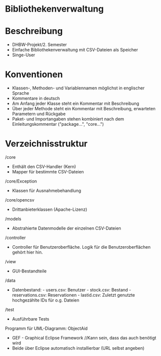 Bibliothekenverwaltung
======================


Beschreibung
============

-	DHBW-Projekt/2. Semester
-	Einfache Bibliothekenverwaltung mit CSV-Dateien als Speicher
-	Singe-User


Konventionen
============

-	Klassen-, Methoden- und Variablennamen möglichst in englischer Sprache
-	Kommentare in deutsch
-	Am Anfang jeder Klasse steht ein Kommentar mit Beschreibung
-	Über jeder Methode steht ein Kommentar mit Beschreibung, erwarteten Parametern und Rückgabe
-	Paket- und Importangaben stehen kombiniert nach dem Einleitungskommentar ("package...", "core...")



Verzeichnisstruktur
===================

/core
-	Enthält den CSV-Handler (Kern)
-	Mapper für bestimmte CSV-Dateien

/core/Exception
-	Klassen für Ausnahmebehandlung

/core/opencsv
-	Drittanbieterklassen (Apache-Lizenz)

/models
-	Abstrahierte Datenmodelle der einzelnen CSV-Dateien

/controller
-	Controller für Benutzeroberfläche. Logik für die Benutzeroberflächen gehört hier hin.

/view
-	GUI-Bestandteile

/data
-	Datenbestand:
		-	users.csv: Benutzer
		-	stock.csv: Bestand
		-	reservations.csv: Reservationen
		-	lastid.csv: Zuletzt genutzte hochgezählte IDs für o.g. Dateien
		
/test
-	Ausführbare Tests

Programm für UML-Diagramm:
ObjectAid
-	GEF - Graphical Eclipse Framework //Kann sein, dass das auch benötigt wird
-	Beide über Eclipse automatisch installierbar (URL selbst angeben)
